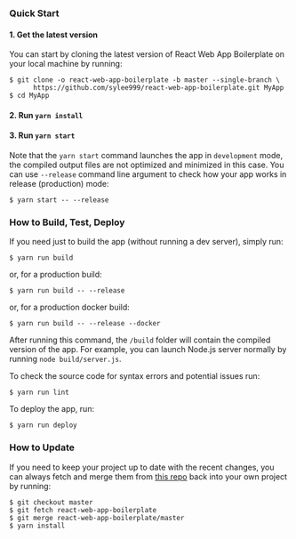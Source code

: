 ### Quick Start

#### 1. Get the latest version

You can start by cloning the latest version of React Web App Boilerplate on your local machine by running:

```shell
$ git clone -o react-web-app-boilerplate -b master --single-branch \
      https://github.com/sylee999/react-web-app-boilerplate.git MyApp
$ cd MyApp
```

#### 2. Run `yarn install`

#### 3. Run `yarn start`

Note that the `yarn start` command launches the app in `development` mode,
the compiled output files are not optimized and minimized in this case.
You can use `--release` command line argument to check how your app works
in release (production) mode:

```shell
$ yarn start -- --release
```

### How to Build, Test, Deploy

If you need just to build the app (without running a dev server), simply run:

```shell
$ yarn run build
```

or, for a production build:

```shell
$ yarn run build -- --release
```

or, for a production docker build:

```shell
$ yarn run build -- --release --docker
```

After running this command, the `/build` folder will contain the compiled
version of the app. For example, you can launch Node.js server normally by
running `node build/server.js`.

To check the source code for syntax errors and potential issues run:

```shell
$ yarn run lint
```

To deploy the app, run:

```shell
$ yarn run deploy
```

### How to Update

If you need to keep your project up to date with the recent changes,
you can always fetch and merge them from [this repo](https://github.com/sylee999/react-web-app-boilerplate)
back into your own project by running:

```shell
$ git checkout master
$ git fetch react-web-app-boilerplate
$ git merge react-web-app-boilerplate/master
$ yarn install
```
